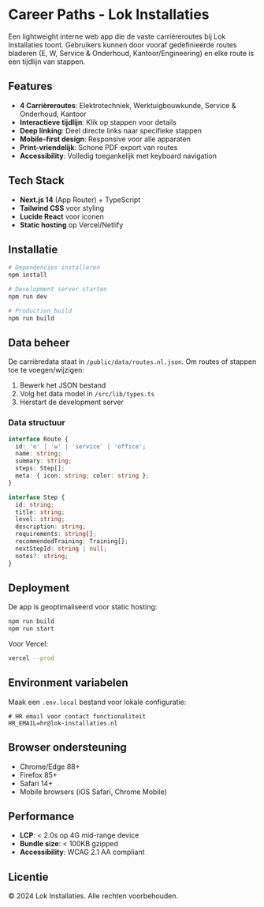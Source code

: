 # Career Paths - Lok Installaties

Een lightweight interne web app die de vaste carrièreroutes bij Lok Installaties toont. Gebruikers kunnen door vooraf gedefinieerde routes bladeren (E, W, Service & Onderhoud, Kantoor/Engineering) en elke route is een tijdlijn van stappen.

## Features

- **4 Carrièreroutes**: Elektrotechniek, Werktuigbouwkunde, Service & Onderhoud, Kantoor
- **Interactieve tijdlijn**: Klik op stappen voor details
- **Deep linking**: Deel directe links naar specifieke stappen
- **Mobile-first design**: Responsive voor alle apparaten
- **Print-vriendelijk**: Schone PDF export van routes
- **Accessibility**: Volledig toegankelijk met keyboard navigation

## Tech Stack

- **Next.js 14** (App Router) + TypeScript
- **Tailwind CSS** voor styling
- **Lucide React** voor iconen
- **Static hosting** op Vercel/Netlify

## Installatie

```bash
# Dependencies installeren
npm install

# Development server starten
npm run dev

# Production build
npm run build
```

## Data beheer

De carrièredata staat in `/public/data/routes.nl.json`. Om routes of stappen toe te voegen/wijzigen:

1. Bewerk het JSON bestand
2. Volg het data model in `/src/lib/types.ts`
3. Herstart de development server

### Data structuur

```typescript
interface Route {
  id: 'e' | 'w' | 'service' | 'office';
  name: string;
  summary: string;
  steps: Step[];
  meta: { icon: string; color: string };
}

interface Step {
  id: string;
  title: string;
  level: string;
  description: string;
  requirements: string[];
  recommendedTraining: Training[];
  nextStepId: string | null;
  notes?: string;
}
```

## Deployment

De app is geoptimaliseerd voor static hosting:

```bash
npm run build
npm run start
```

Voor Vercel:
```bash
vercel --prod
```

## Environment variabelen

Maak een `.env.local` bestand voor lokale configuratie:

```env
# HR email voor contact functionaliteit
HR_EMAIL=hr@lok-installaties.nl
```

## Browser ondersteuning

- Chrome/Edge 88+
- Firefox 85+
- Safari 14+
- Mobile browsers (iOS Safari, Chrome Mobile)

## Performance

- **LCP**: < 2.0s op 4G mid-range device
- **Bundle size**: < 100KB gzipped
- **Accessibility**: WCAG 2.1 AA compliant

## Licentie

© 2024 Lok Installaties. Alle rechten voorbehouden.